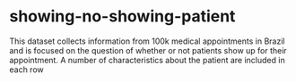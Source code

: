# showing-no-showing-patient
This dataset collects information from 100k medical appointments in Brazil and is focused on the question of whether or not patients show up for their appointment. A number of characteristics about the patient are included in each row


